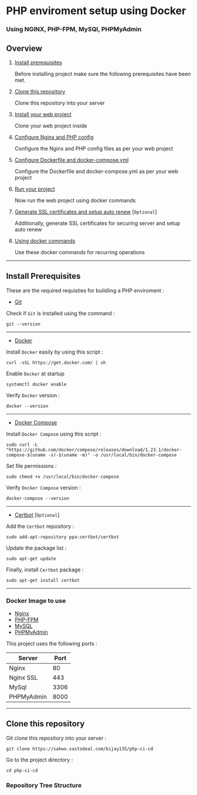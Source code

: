 # PHP enviroment setup using Docker
### Using NGINX, PHP-FPM, MySQl, PHPMyAdmin

## Overview

1. [Install prerequisites](#install-prerequisites)

    Before installing project make sure the following prerequisites have been met.

2. [Clone this repository](#clone-this-repository)

    Clone this repository into your server

3. [Install your web project](#install-your-web-project)

    Clone your web project inside

4. [Configure Nginx and PHP config](#configure-nginx-php-config)

    Configure the Nginx and PHP config files as per your web project
    
5. [Configure Dockerfile and docker-compose.yml](#configure-dockerfile-and-docker-compose.yml)

    Configure the Dockerfile and docker-compose.yml as per your web project

6. [Run your project](#run-your-project)

    Now run the web project using docker commands
    
7. [Generate SSL certificates and setup auto renew](#generate-ssl-certificates-and-setup-auto-renew) [`Optional`]

    Additionally, generate SSL certificates for securing server and setup auto renew

8. [Using docker commands](#using-docker-commands)

    Use these docker commands for recurring operations
___

## Install Prerequisites

These are the required requisties for buildling a PHP enviroment :

* [Git](https://git-scm.com/downloads)

Check if `Git` is installed using the command :

```
git --version
```

___

* [Docker](https://docs.docker.com/engine/installation/)

Install `Docker` easily by using this script :

```
curl -sSL https://get.docker.com/ | sh
```

Enable `Docker` at startup

```
systemctl docker enable
```

Verify `Docker` version :

```
docker --version
```

___

* [Docker Compose](https://docs.docker.com/compose/install/)

Install `Docker Compose` using this script :

```
sudo curl -L "https://github.com/docker/compose/releases/download/1.23.1/docker-compose-$(uname -s)-$(uname -m)" -o /usr/local/bin/docker-compose
```

Set file permissions :

```
sudo chmod +x /usr/local/bin/docker-compose
```

Verify `Docker Compose` version :

```
docker-compose --version
```

___

* [Certbot](https://certbot.eff.org/) [`Optional`]

Add the `Certbot` repository :

```
sudo add-apt-repository ppa:certbot/certbot
```

Update the package list :

```
sudo apt-get update
```

Finally, install `Certbot` package :

```
sudo apt-get install certbot
```

___

### Docker Image to use

* [Nginx](https://hub.docker.com/_/nginx/)
* [PHP-FPM](https://hub.docker.com/r/nanoninja/php-fpm/)
* [MySQL](https://hub.docker.com/_/mysql/)
* [PHPMyAdmin](https://hub.docker.com/r/phpmyadmin/phpmyadmin/)


This project uses the following ports :

| Server     | Port |
|------------|------|
| Nginx      | 80   |
| Nginx SSL  | 443  |
| MySql      | 3306 |
| PHPMyAdmin | 8000 |

___

## Clone this repository

Git clone this repository into your server :

```
git clone https://sakwo.sastodeal.com/bijay135/php-ci-cd
```

Go to the project directory :

```
cd php-ci-cd
```

### Repository Tree Structure



